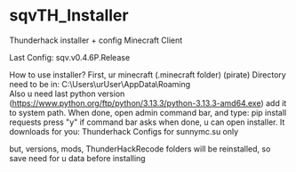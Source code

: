 # sqvTH_Installer
Thunderhack installer + config
Minecraft Client 

Last Config: sqv.v0.4.6P.Release

How to use installer?
First, ur minecraft (.minecraft folder) (pirate) Directory need to be in: C:\Users\urUser\AppData\Roaming\
Also u need last python version
(https://www.python.org/ftp/python/3.13.3/python-3.13.3-amd64.exe)
add it to system path.
When done, open admin command bar, and type:
pip install requests
press "y" if command bar asks
when done, u can open installer. It downloads for you:
Thunderhack
Configs for sunnymc.su only

but, versions, mods, ThunderHackRecode folders will be reinstalled, so save need for u data before installing
